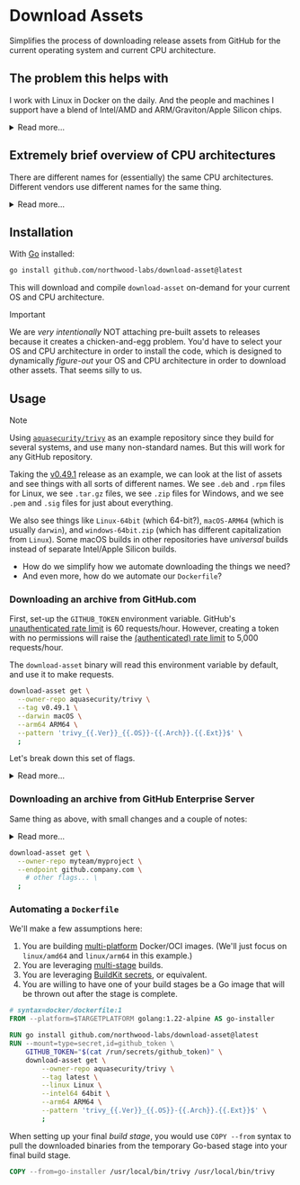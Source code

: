 # Download Assets

Simplifies the process of downloading release assets from GitHub for the current operating system and current CPU architecture.

## The problem this helps with

I work with Linux in Docker on the daily. And the people and machines I support have a blend of Intel/AMD and ARM/Graviton/Apple Silicon chips.

<details>
<summary>Read more…</summary><br>

* We have users on macOS, Windows, and Linux.
* We have a blend of worker laptops using both Intel/AMD and Apple Silicon CPU architectures.
* We have cloud servers in AWS, GCP, Azure, and Oracle Cloud.
* We have a blend of user machines using both Intel/AMD and Apple Silicon CPU architectures.
* We rely heavily on Docker/Terraform/OpenTofu for consistency/repeatability, and to better scale the perpetually-limited resources of our DevOps/SRE/Cloud/Platform engineering teams.
* Docker runs natively on Linux.
* Docker runs virtualized in macOS and Windows.
* Software running inside the Linux-based Docker containers is most efficient when compiled for the current CPU architecture.
* Out on the internet, people build packages that can be installed. Many are not inside the Linux system’s package manager, and must be installed from the web. The people who publish these packages use a variety of identifiers for Intel-compatible vs ARM-compatible CPU architectures. There is no consistency.

When building tooling/solutions for a heterogenous set of machines across an enterprise, you need to solve for (at least) the following matrix.

* Current OS
* Current CPU architecture
* Package filenames on the internet

Deploying software as Docker containers (running Linux) helps normalize things like:

* Relying on GNU vs BSD-flavored CLI tools
* Download packages into the Docker container, worrying only about Linux
* Deploying software across worker laptops running different host operating systems
* Deploying software to Linux servers in the cloud

But these solutions don't solve the (relatively new) problem of an uptick of 64-bit ARM software/CPUs being added to the matrix — _and the fact that these are not referred-to in a unified, consistent way_.

### Common values for `uname -m`

| OS              | 64-bit Intel-compat | 64-bit ARM |
|-----------------|---------------------|------------|
| macOS           | `x86_64`            | `arm64`    |
| Red Hat family¹ | `x86_64`            | `aarch64`  |
| Debian family²  | `amd64`             | `arm64`    |
| Busybox family³ | `x86_64`            | `aarch64`  |
| Windows WSL2⁴   | _Varies_            | _Varies_   |

<footnote>

* ¹ Red Hat family includes Red Hat Enterprise Linux, CentOS, Fedora, Amazon Linux, and others.
* ² Debian family includes Debian, Ubuntu, Linux Mint, and others.
* ³ Busybox family includes Busybox, Alpine Linux, and others.
* ⁴ Windows WSL2 returns whatever the underlying Linux installation says.

</footnote>

</details>

## Extremely brief overview of CPU architectures

There are different names for (essentially) the same CPU architectures. Different vendors use different names for the same thing.

<details>
<summary>Read more…</summary><br>

Here's an (extremely) brief overview of modern CPU architectures that you most commonly find in cloud service providers and modern desktops/laptops.

This is meant to be _illustrative_, not _comprehensive_. As of today, these are the top 2 by a large margin.

| Family | Arch IDs                                 | Description                                                                                                                                                                                                                                                          |
|--------|------------------------------------------|----------------------------------------------------------------------------------------------------------------------------------------------------------------------------------------------------------------------------------------------------------------------|
| `x86`  | `x86_64`, `amd64`, `x64`                 | Intel’s 80x86 line of CPUs, and AMD clones. Shortened to `x86` (or sometimes `x64`), these are the newer 64-bit models. Includes Amazon EC2 instances powered by Intel Xeon™ or AMD EPYC™ CPUs, and Intel i-Series Macs.                                             |
| `arm`  | `arm64`, `arm64v8`, `arm64v9`, `aarch64` | ARM v8/v9, 64-bit. AWS Graviton, Apple A7 and newer (including M-series). All 64-bit ARM chips are ARM v8/v9, but the inverse is not true. `arm64 == ( arm64v8 \|\| arm64v9 )`. Includes Amazon EC2 instances powered by AWS Graviton™ CPUs and Apple M-Series Macs. |

</details>

## Installation

With [Go](https://go.dev) installed:

```bash
go install github.com/northwood-labs/download-asset@latest
```

This will download and compile `download-asset` on-demand for your current OS and CPU architecture.

> [!IMPORTANT]
> We are _very intentionally_ NOT attaching pre-built assets to releases because it creates a chicken-and-egg problem. You'd have to select your OS and CPU architecture in order to install the code, which is designed to dynamically _figure-out_ your OS and CPU architecture in order to download other assets. That seems silly to us.

## Usage

> [!NOTE]
> Using [`aquasecurity/trivy`](https://github.com/aquasecurity/trivy/releases) as an example repository since they build for several systems, and use many non-standard names. But this will work for any GitHub repository.

Taking the [v0.49.1](https://github.com/aquasecurity/trivy/releases/tag/v0.49.1) release as an example, we can look at the list of assets and see things with all sorts of different names. We see `.deb` and `.rpm` files for Linux, we see `.tar.gz` files, we see `.zip` files for Windows, and we see `.pem` and `.sig` files for just about everything.

We also see things like `Linux-64bit` (which 64-bit?), `macOS-ARM64` (which is usually `darwin`), and `windows-64bit.zip` (which has different capitalization from `Linux`). Some macOS builds in other repositories have _universal_ builds instead of separate Intel/Apple Silicon builds.

* How do we simplify how we automate downloading the things we need?
* And even more, how do we automate our `Dockerfile`?

### Downloading an archive from GitHub.com

First, set-up the `GITHUB_TOKEN` environment variable. GitHub's [unauthenticated rate limit](https://docs.github.com/en/rest/using-the-rest-api/rate-limits-for-the-rest-api?apiVersion=2022-11-28#primary-rate-limit-for-unauthenticated-users) is 60 requests/hour. However, creating a token with no permissions will raise the [(authenticated) rate limit](https://docs.github.com/en/rest/using-the-rest-api/rate-limits-for-the-rest-api?apiVersion=2022-11-28#primary-rate-limit-for-authenticated-users) to 5,000 requests/hour.

The `download-asset` binary will read this environment variable by default, and use it to make requests.

```bash
download-asset get \
  --owner-repo aquasecurity/trivy \
  --tag v0.49.1 \
  --darwin macOS \
  --arm64 ARM64 \
  --pattern 'trivy_{{.Ver}}_{{.OS}}-{{.Arch}}.{{.Ext}}$' \
  ;
```

Let's break down this set of flags.

<details>
<summary>Read more…</summary>

#### `download-asset get`

This is the binary, and the subcommand `get`. Use the `--help` flag to get more information about additional options.

#### `--owner-repo`

Since we (at the moment) only support GitHub releases, this is the `owner/repository` pattern. In this example, we're going to download from [`aquasecurity/trivy`](https://github.com/aquasecurity/trivy/releases).

#### `--tag v0.49.1`

Here, we've specified a tag in the repository. Since _Assets_ can only be attached to _Releases_, this MUST be a _Tag_ that has a _Release_ attached to it. If you just want to grab the latest release (i.e., the release that is flagged as _latest_, not necessarily the highest version number), then you can either set `--tag latest`, or omit the flag all-together.

It will try the tag with a prepended `v`, then without a prepended `v`, and will respond if either of them match. If the tag doesn't exist, or follows a different format, `download-asset` will throw an error.

#### `--darwin macOS`

This flag only applies when the current system is a macOS system. The same is true for the `--linux`, `--windows`, `--freebsd`, and other OS-specific flags. If the current system is macOS (`darwin`), then this is the string to use for the `{{.OS}}` value in the `--pattern` tag (more in a moment.)

You should set this for each OS you plan to download assets for, with the values matching the strings in the list of assets.

```bash
--darwin macOS \
--linux Linux \
--windows windows \
--freebsd FreeBSD \
--netbsd NetBSD \
```

#### `--arm64 ARM64`

This flag only applies when the current CPU architecture is 64-bit ARM. The same is true for the `--arm32`, `--intel64`, `--intel32`, and other CPU architecture-specific flags. If the current system is 64-bit ARM (`arm64`), then this is the string to use for the `{{.Arch}}` value in the `--pattern` tag (more in a moment.)

You should set this for each CPU architecture you plan to download assets for, with the values matching the strings in the list of assets.

```bash
--arm32 ARM \
--arm64 ARM64 \
--intel32 32bit \
--intel64 64bit \
--ppc32 PPC \
--ppc64 PPC64 \
--s390x s390x \
```

#### `--pattern 'trivy_{{.Ver}}_{{.OS}}-{{.Arch}}.{{.Ext}}$'`

This is the naming pattern to match when looking through the list of _Assets_ attached to the _Release_. We already talked about the `.OS` and `.Arch` values, above.

The `.Ver` value is the tag (or the tag resolved when we selected `latest`) WITHOUT the prepended `v`. If the _Asset_ name contains a `v` before the version, you should add the `v` directly in the `--pattern` value.

The `.Ext` value is a regular expression that matches most common archive file extensions (e.g., `7z`, `xz`, `tar.gz`, `tgz`, `tar.bz2`, `tbz2`, `zip`) WITHOUT the preceding `.`.

Since this is a [regular expression](https://pkg.go.dev/regexp), the `$` at the end means _end of the string_. This helps you avoid matches for `Linux-ARM64.tar.gz.sig` or `windows-64bit.zip.pem` since this tool will download the _first match it finds_. In order to ensure you get what you want, you are advised to make your _pattern_ as specific as possible.

If your pattern (after resolving for `.Ver`, `.OS`, `.Arch`, and `.Ext`) is not a valid Go [regular expression](https://pkg.go.dev/regexp) pattern, the app will panic and exit. The regular expression is passed through [`regexp.MustCompile`](https://pkg.go.dev/regexp#MustCompile).

</details>

### Downloading an archive from GitHub Enterprise Server

Same thing as above, with small changes and a couple of notes:

<details>
<summary>Read more…</summary>

1. The `GITHUB_TOKEN` environment variable should be generated from your GitHub Enterprise Server instance, not public GitHub.com.

1. If your instance has [Subdomain Isolation](https://docs.github.com/en/enterprise-server@latest/admin/configuration/hardening-security-for-your-enterprise/enabling-subdomain-isolation) enabled, then your `--endpoint` flag is likely going to be `api.github.company.com`. Without subdomain isolation, it will likely be `github.company.com`. If you're not sure, ask your GitHub Enterprise Server administrators.

1. For `--endpoint`, pass the scheme+hostname (e.g., `https://github.company.com` or `https://api.github.company.com`). If your instance is running over insecure HTTP (port 80), specify `http://`. If you do not specify a scheme (e.g., `api.github.company.com`), then we will _assume_ HTTPS.

1. Keep in mind that the `--owner-repo` flag will refer to your organization's GitHub Enterprise Server environment, and NOT public GitHub.com.

</details>

```bash
download-asset get \
  --owner-repo myteam/myproject \
  --endpoint github.company.com \
    # other flags... \
  ;
```

### Automating a `Dockerfile`

We'll make a few assumptions here:

1. You are building [multi-platform](https://docs.docker.com/build/building/multi-platform/) Docker/OCI images. (We'll just focus on `linux/amd64` and `linux/arm64` in this example.)
1. You are leveraging [multi-stage](https://docs.docker.com/build/building/multi-stage/) builds.
1. You are leveraging [BuildKit secrets](https://docs.docker.com/build/building/secrets/), or equivalent.
1. You are willing to have one of your build stages be a Go image that will be thrown out after the stage is complete.

```Dockerfile
# syntax=docker/dockerfile:1
FROM --platform=$TARGETPLATFORM golang:1.22-alpine AS go-installer

RUN go install github.com/northwood-labs/download-asset@latest
RUN --mount=type=secret,id=github_token \
    GITHUB_TOKEN="$(cat /run/secrets/github_token)" \
    download-asset get \
        --owner-repo aquasecurity/trivy \
        --tag latest \
        --linux Linux \
        --intel64 64bit \
        --arm64 ARM64 \
        --pattern 'trivy_{{.Ver}}_{{.OS}}-{{.Arch}}.{{.Ext}}$' \
        ;
```

When setting up your final _build stage_, you would use `COPY --from` syntax to pull the downloaded binaries from the temporary Go-based stage into your final build stage.

```Dockerfile
COPY --from=go-installer /usr/local/bin/trivy /usr/local/bin/trivy
```
